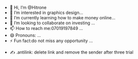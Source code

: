 - 👋 Hi, I’m @Hitrone
- 👀 I’m interested in graphics design...
- 🌱 I’m currently learning how to make money online...
- 💞️ I’m looking to collaborate on investing ...
- 📫 How to reach me:07019197849 ...
- 😄 Pronouns: ...
- ⚡ Fun fact:do not miss any opportunity ...

<!---
Hitrone/Hitrone is a ✨ special ✨ repository because its `README.md` (this file) appears on your GitHub profile.
You can click the Preview link to take a look at your changes.
--->
- ✍️ .antilink: delete link and remove the sender after three trial 
